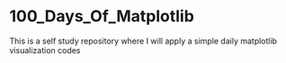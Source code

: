 # 100_Days_Of_Matplotlib
This is a self study repository where I will apply a simple daily matplotlib visualization codes
